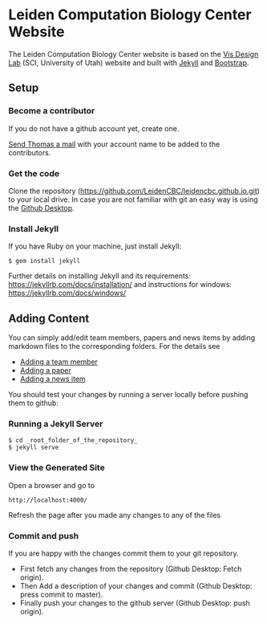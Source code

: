 # Leiden Computation Biology Center Website

The Leiden Computation Biology Center website is based on the [Vis Design Lab](http://vdl.sci.utah.edu) (SCI, University of Utah) website and built with [Jekyll](http://jekyllrb.com) and [Bootstrap](http://www.getbootstrap.com).

## Setup

### Become a contributor
If you do not have a github account yet, create one.

[Send Thomas a mail](mailto:t.hoellt@lumc.nl) with your account name to be added to the contributors.

### Get the code
Clone the repository (https://github.com/LeidenCBC/leidencbc.github.io.git) to your local drive. In case you are not familiar with git an easy way is using the [Github Desktop](https://desktop.github.com/).

### Install Jekyll
If you have Ruby on your machine, just install Jekyll:

```ShellSession
$ gem install jekyll
```

Further details on installing Jekyll and its requirements:
https://jekyllrb.com/docs/installation/
and instructions for windows:
https://jekyllrb.com/docs/windows/


## Adding Content

You can simply add/edit team members, papers and news items by adding markdown files to the corresponding folders. For the details see
 * [Adding a team member](_persons/README.md)
 * [Adding a paper](_publications/README.md)
 * [Adding a news item](_posts/README.md)

You should test your changes by running a server locally before pushing them to github:

### Running a Jekyll Server

```ShellSession
$ cd _root_folder_of_the_repository_
$ jekyll serve
```

### View the Generated Site
Open a browser and go to

```ShellSession
http://localhost:4000/
```

Refresh the page after you made any changes to any of the files

### Commit and push

If you are happy with the changes commit them to your git repository.

* First fetch any changes from the repository (Github Desktop: Fetch origin).
* Then Add a description of your changes and commit (Github Desktop: press commit to master).
* Finally push your changes to the github server (Github Desktop: push origin).
